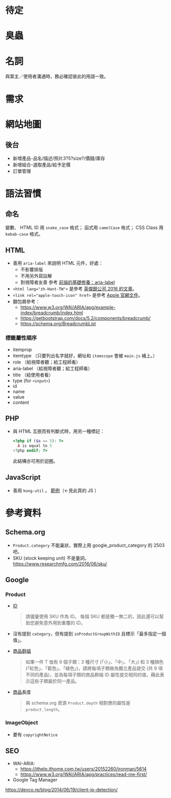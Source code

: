 # 待定



# 臭蟲


# 名詞

與案主／使用者溝通時，務必確認彼此的用語一致。


# 需求


# 網站地圖


## 後台
* 新增產品-品名/描述/照片3?5?size?/價錢/庫存
* 新增組合-選取產品/給予定價
* 訂單管理


# 語法習慣

## 命名

變數、 HTML ID 用 `snake_case` 格式；
函式用 `camelCase` 格式；
CSS Class 用 `kebab-case` 格式。

## HTML

* 善用 `aria-label` 來說明 HTML 元件，好處：
  * 不影響排版
  * 不用另外寫註解
  * 對視障者友善
  參考 [前端的基礎修養：aria-label](https://lepture.com/zh/2015/fe-aria-label)
* `<html lang="zh-Hant-TW">` 是參考 [英傑銳公司 2016 的文章](https://www.injerry.com/blog_view/125)。
* `<link rel="apple-touch-icon" href>` 是參考 [Apple 官網文件](https://developer.apple.com/library/archive/documentation/AppleApplications/Reference/SafariWebContent/ConfiguringWebApplications/ConfiguringWebApplications.html)。
* 麵包屑參考：
  * https://www.w3.org/WAI/ARIA/apg/example-index/breadcrumb/index.html
  * https://getbootstrap.com/docs/5.2/components/breadcrumb/
  * https://schema.org/BreadcrumbList

### 標籤屬性順序

* itemprop
* itemtype （只要列出名字就好，網址和 `itemscope` 會被 `main.js` 補上。）
* role （給視障者聽；給工程師看）
* aria-label （給視障者聽；給工程師看）
* title （給使用者看）
* type (for `<input>`)
* id
* name
* value
* content


## PHP

* 與 HTML 互嵌而有判斷式時，用另一種標記：
  ```php
  <?php if ($a == 5): ?>
    A is equal to 5
  <?php endif; ?>
  ```
  此結構亦可用於迴圈。

## JavaScript

* 善用 `kong-util` 。
  [範例](https://kong0107.github.io/kong-util/demo.html)（←見此頁的 JS ）



# 參考資料

## Schema.org
* `Product.category` 不能巢狀，實際上用 google_product_category 的 2503 吧。
* SKU (stock keeping unit) 不是量詞。 https://www.researchmfg.com/2016/06/sku/

## Google

### Product

* [ID](https://support.google.com/merchants/answer/6324405?hl=zh-Hant&ref_topic=6324338)
  > 請儘量使用 SKU 作為 ID。
  > 每個 SKU 都是獨一無二的，因此還可以幫助您避免意外用到重覆的 ID。

* 沒有提到 `category`，但有提到 `inProductGroupWithID` 且標示「最多指定一個值」。

* [商品群組](https://support.google.com/merchants/answer/6324507?hl=zh-Hant)
  > 如果一件 T 恤有 9 個子類：3 種尺寸 (「小」、「中」、「大」) 和 3 種顏色 (「紅色」、「藍色」、「綠色」)，請將每項子類做為獨立產品提交 (共 9 項不同的產品)，並為每項子類的商品群組 ID 屬性提交相同的值，藉此表示這些子類屬於同一產品。

* [商品](https://support.google.com/merchants/answer/11018531?hl=zh-Hant)長度
  > 與 schema.org 資源 `Product.depth` 相對應的屬性是 `product_length`。


### ImageObject
* 要有 `copyrightNotice`


## SEO
* WAI-ARIA:
  * https://ithelp.ithome.com.tw/users/20152260/ironman/5614
  * https://www.w3.org/WAI/ARIA/apg/practices/read-me-first/
* Google Tag Manager

https://devco.re/blog/2014/06/19/client-ip-detection/
